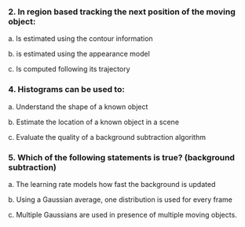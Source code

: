 ### 2. In region based tracking the next position of the moving object:

a. Is estimated using the contour information

b. is estimated using the appearance model

c. Is computed following its trajectory

### 4. Histograms can be used to:

a. Understand the shape of a known object

b. Estimate the location of a known object in a scene

c. Evaluate the quality of a background subtraction algorithm

### 5. Which of the following statements is true? (background subtraction)

a. The learning rate models how fast the background is updated

b. Using a Gaussian average, one distribution is used for every frame

c. Multiple Gaussians are used in presence of multiple moving objects.
